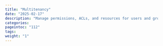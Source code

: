 ```yaml
---
title: "Multitenancy"
date: "2025-02-17"
description: "Manage permissions, ACLs, and resources for users and groups"
categories:
pageintoc: "112"
tags:
weight: "1"
---
```


<a id="multitenancy"></a>

<!--# Users and Groups -->
